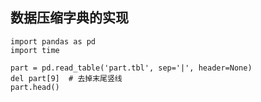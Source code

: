 ## 数据压缩字典的实现

```{python}
import pandas as pd
import time

part = pd.read_table('part.tbl', sep='|', header=None)
del part[9]  # 去掉末尾竖线
part.head()
```
